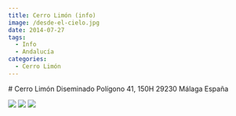 ```yaml
---
title: Cerro Limón (info)
image: /desde-el-cielo.jpg
date: 2014-07-27
tags:
  - Info
  - Andalucía
categories:
  - Cerro Limón
---
```

<social-share />
# Cerro Limón
Diseminado Polígono 41, 150H
29230 Málaga
España

![](/desde-el-cielo.jpg)
![](/Diseminado_Poligono_41.jpg)
![](/cerro-limon-large.png)
